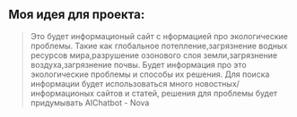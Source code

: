 ## Моя идея для проекта:
> Это будет информационый сайт с нформацией про экологические проблемы. Такие как  глобальное потепление,загрязнение водных ресурсов мира,разрушение озонового слоя земли,загрязнение воздуха,загрязнение почвы.
> Будет информация про это экологические проблемы и способы их решения.
> Для поиска информации будет использоваться много новостных/информационых сайтов и статей,  решения для проблемы будет придумывать AIChatbot - Nova
